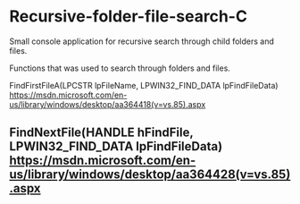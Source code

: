 # Recursive-folder-file-search-C
Small console application for recursive search through child folders and files.

Functions that was used to search through folders and files.

FindFirstFileA(LPCSTR lpFileName, LPWIN32_FIND_DATA lpFindFileData)
https://msdn.microsoft.com/en-us/library/windows/desktop/aa364418(v=vs.85).aspx

FindNextFile(HANDLE hFindFile, LPWIN32_FIND_DATA lpFindFileData)
https://msdn.microsoft.com/en-us/library/windows/desktop/aa364428(v=vs.85).aspx
---
